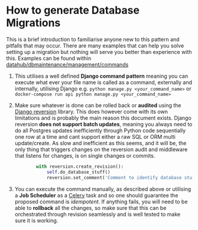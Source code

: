 # How to generate Database Migrations

This is a brief introduction to familiarise anyone new to this pattern and pitfalls that may occur. There are many examples that can help you solve setting up a migration but nothing will serve you better than experience with this. Examples can be found within [datahub/dbmaintenance/management/commands](datahub/dbmaintenance/management/commands)

1. This utilises a well defined **Django command pattern** meaning you can execute what ever your file name is called as a command, externally and internally, utilising Django e.g. `python manage.py <your_command_name>` or `docker-compose run api python manage.py <your_command_name>`

2. Make sure whatever is done can be rolled back or **audited** using the [Django reversion](https://django-reversion.readthedocs.io/en/stable/) library. This does however come with its own limitations and is probably the main reason this document exists. Django reversion **does not support batch updates**, meaning you always need to do all Postgres updates inefficiently through Python code sequentially one row at a time and cant support either a raw SQL or ORM multi update/create. As slow and inefficient as this seems, and it will be, the only thing that triggers changes on the reversion audit and middleware that listens for changes, is on single changes or commits.  

   ```python
           with reversion.create_revision():
               self.do_database_stuff()
               reversion.set_comment('Comment to identify database stuff')
   ```

3. You can execute the command manually, as described above or utilising a **Job Scheduler** as a [Celery](https://docs.celeryproject.org/en/stable/getting-started/introduction.html) task and so one should guarantee the proposed command is *idempotent*. If anything fails, you will need to be able to **rollback** all the changes, so make sure that this can be orchestrated through revision seamlessly and is well tested to make sure it is working.
